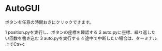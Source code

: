 # AutoGUI
ボタンを任意の時間おきにクリックできます。

1 position.pyを実行し、ボタンの座標を確認する
2 auto.pyに座標、繰り返したい回数を書き込む
3 auto.pyを実行する
4 途中で中断したい場合は、ターミナル上でCtr+c
